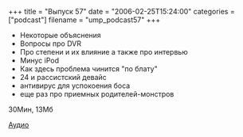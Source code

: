 +++
title = "Выпуск 57"
date = "2006-02-25T15:24:00"
categories = ["podcast"]
filename = "ump_podcast57"
+++


- Некоторые объяснения
- Вопросы про DVR
- Про степени и их влияние а также про интервью
- Минус iPod
- Как здесь проблема чинится "по блату"
- 24 и рассистский девайс
- антивирус для успокоения боса
- еще раз про приемных родителей-монстров

30Мин, 13Мб

[Аудио](https://podcast.umputun.com/media/ump_podcast57.mp3)
<audio src="https://podcast.umputun.com/media/ump_podcast57.mp3" preload="none">